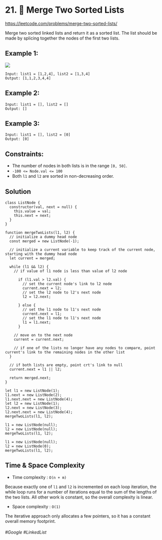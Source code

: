 # 21. 🔎 Merge Two Sorted Lists

https://leetcode.com/problems/merge-two-sorted-lists/

Merge two sorted linked lists and return it as a sorted list. The list should be made by splicing together the nodes of the first two lists.

## Example 1:

![](https://assets.leetcode.com/uploads/2020/10/03/merge_ex1.jpg)
````
Input: list1 = [1,2,4], list2 = [1,3,4]
Output: [1,1,2,3,4,4]
````
## Example 2:
````
Input: list1 = [], list2 = []
Output: []
````
## Example 3:
````
Input: list1 = [], list2 = [0]
Output: [0]
````
## Constraints:
- The number of nodes in both lists is in the range `[0, 50]`.
- `-100 <= Node.val <= 100`
- Both `l1` and `l2` are sorted in non-decreasing order.

## Solution 
````
class ListNode {
  constructor(val, next = null) {
    this.value = val;
    this.next = next;
  }
}

function mergeTwoLists(l1, l2) {
  // initialize a dummy head node
  const merged = new ListNode(-1);
  
  // initialize a current variable to keep track of the current node, starting with the dummy head node
  let current = merged;

  while (l1 && l2) {
    // if value of l1 node is less than value of l2 node
  
      if (l1.val > l2.val) {
        // set the current node's link to l2 node
        current.next = l2;
        // set the l2 node to l2's next node
        l2 = l2.next;
  
      } else {
        // set the l1 node to l1's next node
        current.next = l1;
        // set the l1 node to l1's next node
        l1 = l1.next;
      }
    
    // move on to the next node
    current = current.next;
    
    // if one of the lists no longer have any nodes to compare, point current's link to the remaining nodes in the other list
  }
 
  // if both lists are empty, point crt's link to null
  current.next = l1 || l2;

  return merged.next;
}

let l1 = new ListNode(1);
l1.next = new ListNode(2);
l1.next.next = new ListNode(4);
let l2 = new ListNode(1);
l2.next = new ListNode(3);
l2.next.next = new ListNode(4);
mergeTwoLists(l1, l2);

l1 = new ListNode(null);
l2 = new ListNode(null);
mergeTwoLists(l1, l2);

l1 = new ListNode(null);
l2 = new ListNode(0);
mergeTwoLists(l1, l2);

````

## Time & Space Complexity

- Time complexity : `O(n + m)`

Because exactly one of `l1` and `l2` is incremented on each loop iteration, the while loop runs for a number of iterations equal to the sum of the lengths of the two lists. All other work is constant, so the overall complexity is linear.

- Space complexity : `O(1)`

The iterative approach only allocates a few pointers, so it has a constant overall memory footprint.
###### #Google #LinkedList

